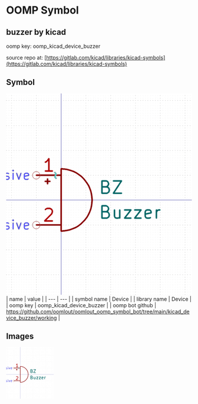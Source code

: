 # OOMP Symbol  
## buzzer  by kicad  
  
oomp key: oomp_kicad_device_buzzer  
  
source repo at: [https://gitlab.com/kicad/libraries/kicad-symbols](https://gitlab.com/kicad/libraries/kicad-symbols)  
## Symbol  
  
[![working.png](working_600.png)](working.png)  
| name | value | 
| --- | --- | 
| symbol name | Device | 
| library name | Device | 
| oomp key | oomp_kicad_device_buzzer | 
| oomp bot github | https://github.com/oomlout/oomlout_oomp_symbol_bot/tree/main/kicad_device_buzzer/working | 
## Images  
  
[![working.png](working_140.png)](working.png)  
